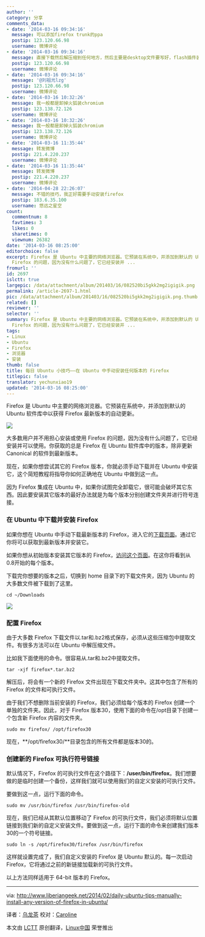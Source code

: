 ```yaml
---
author: ''
category: 分享
comments_data:
- date: '2014-03-16 09:34:16'
  message: 可以添加firefox trunk的ppa
  postip: 123.120.66.98
  username: 微博评论
- date: '2014-03-16 09:34:16'
  message: 直接下载然后解压缩到任何地方，然后主要是desktop文件要写好，flash插件装好
  postip: 123.120.66.98
  username: 微博评论
- date: '2014-03-16 09:34:16'
  message: '@刘祖光lzg'
  postip: 123.120.66.98
  username: 微博评论
- date: '2014-03-16 10:32:26'
  message: 我一般都是卸掉火狐装chromium
  postip: 123.138.72.126
  username: 微博评论
- date: '2014-03-16 10:32:26'
  message: 我一般都是卸掉火狐装chromium
  postip: 123.138.72.126
  username: 微博评论
- date: '2014-03-16 11:35:44'
  message: 转发微博
  postip: 221.4.220.237
  username: 微博评论
- date: '2014-03-16 11:35:44'
  message: 转发微博
  postip: 221.4.220.237
  username: 微博评论
- date: '2014-04-28 22:26:07'
  message: 不错的技巧，我正好需要手动安装firefox
  postip: 183.6.35.100
  username: 悠远之星空
count:
  commentnum: 8
  favtimes: 3
  likes: 0
  sharetimes: 0
  viewnum: 26382
date: '2014-03-16 08:25:00'
editorchoice: false
excerpt: Firefox 是 Ubuntu 中主要的网络浏览器。它预装在系统中，并添加到默认的 Ubuntu 软件库中以获得 Firefox 最新版本的自动更新。  大多数用户并不用担心安装或使用
  Firefox 的问题，因为没有什么问题了，它已经安装并 ...
fromurl: ''
id: 2697
islctt: true
largepic: /data/attachment/album/201403/16/082520bi5gkk2mg2igigik.png
permalink: /article-2697-1.html
pic: /data/attachment/album/201403/16/082520bi5gkk2mg2igigik.png.thumb.jpg
related: []
reviewer: ''
selector: ''
summary: Firefox 是 Ubuntu 中主要的网络浏览器。它预装在系统中，并添加到默认的 Ubuntu 软件库中以获得 Firefox 最新版本的自动更新。  大多数用户并不用担心安装或使用
  Firefox 的问题，因为没有什么问题了，它已经安装并 ...
tags:
- Linux
- Ubuntu
- Firefox
- 浏览器
- 安装
thumb: false
title: 每日 Ubuntu 小技巧——在 Ubuntu 中手动安装任何版本的 Firefox
titlepic: false
translator: yechunxiao19
updated: '2014-03-16 08:25:00'
---
```


Firefox 是 Ubuntu 中主要的网络浏览器。它预装在系统中，并添加到默认的 Ubuntu 软件库中以获得 Firefox 最新版本的自动更新。


![](/data/attachment/album/201403/16/082520bi5gkk2mg2igigik.png)


大多数用户并不用担心安装或使用 Firefox 的问题，因为没有什么问题了，它已经安装并可以使用。你获取的总是 Firefox 在 Ubuntu 软件库中的版本，除非更新 Canonical 的软件到最新版本。


现在，如果你想尝试其它的 Firefox 版本，你就必须手动下载并在 Ubuntu 中安装它，这个简短教程将指导你如何正确地在 Ubuntu 中做到这一点。


因为 Firefox 集成在 Ubuntu 中，如果你试图完全卸载它，很可能会破坏其它东西。因此要安装其它版本的最好办法就是为每个版本分别创建文件夹并进行符号连接。


### 在 Ubuntu 中下载并安装 Firefox


如果你想在 Ubuntu 中手动下载最新版本的 Firefox，进入它的[下载页面](http://www.mozilla.org/en-US/firefox/all/)。通过它你将可以获取到最新版本并安装它。


如果你想从初始版本安装其它版本的 Firefox，[访问这个页面](https://ftp.mozilla.org/pub/mozilla.org/firefox/releases/)。在这你将看到从0.8开始的每个版本。


下载完你想要的版本之后，切换到 home 目录下的下载文件夹，因为 Ubuntu 的大多数文件被下载到了这里。



```
cd ~/Downloads

```

![](/data/attachment/album/201403/16/082520v2mddssz5w2dxs5y.png)


### 配置 Firefox


由于大多数 Firefox 下载文件以.tar和.bz2格式保存，必须从这些压缩包中提取文件。有很多方法可以在 Ubuntu 中解压缩文件。


比如我下面使用的命令。很容易从.tar和.bz2中提取文件。



```
tar -xjf firefox*.tar.bz2

```

解压后，将会有一个新的 Firefox 文件出现在下载文件夹中。这其中包含了所有的 Firefox 的文件和可执行文件。


由于我们不想删除当前安装的 Firefox，我们必须给每个版本的 Firefox 创建一个单独的文件夹。因此，对于 Firefox 版本30，使用下面的命令在/opt目录下创建一个包含新 Firefox 内容的文件夹。



```
sudo mv firefox/ /opt/firefox30

```

现在，**/opt/firefox30/**目录包含的所有文件都是版本30的。


### 创建新的 Firefox 可执行符号链接


默认情况下，Firefox 的可执行文件在这个路径下：**/user/bin/firefox**。我们想要做的是临时创建一个备份，这样我们就可以使用我们的自定义安装的可执行文件。


要做到这一点，运行下面的命令。



```
sudo mv /usr/bin/firefox /usr/bin/firefox-old

```

现在，我们已经从其默认位置移动了 Firefox 的可执行文件，我们必须将默认位置链接到我们新的自定义安装文件。要做到这一点，运行下面的命令来创建我们版本30的一个符号链接。



```
sudo ln -s /opt/firefox30/firefox /usr/bin/firefox

```

这样就设置完成了，我们自定义安装的 Firefox 是 Ubuntu 默认的。每一次启动 Firefox，它将通过之前的新链接加载新的可执行文件。


以上方法同样适用于 64-bit 版本的 Firefox。




---


via: <http://www.liberiangeek.net/2014/02/daily-ubuntu-tips-manually-install-any-version-of-firefox-in-ubuntu/>


译者：[乌龙茶](https://github.com/yechunxiao19) 校对：[Caroline](https://github.com/carolinewuyan)


本文由 [LCTT](https://github.com/LCTT/TranslateProject) 原创翻译，[Linux中国](http://linux.cn/) 荣誉推出